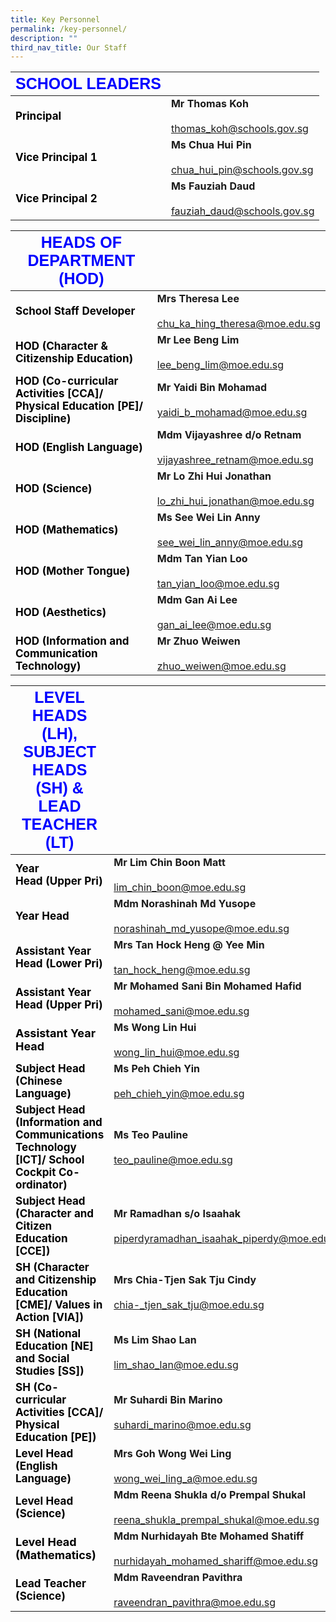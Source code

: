 ```yaml
---
title: Key Personnel
permalink: /key-personnel/
description: ""
third_nav_title: Our Staff
---
```

|  <strong style="color: blue; font-size: 25px; font-family: Arial;">SCHOOL LEADERS</strong>  |                         |
|------------------|----------------------------------------------------|
|<strong style="color: black; font-size: 17px;">Principal</strong>| **Mr Thomas Koh**<br><br><a href="mailto:thomas_koh@schools.gov.sg">thomas_koh@schools.gov.sg</a>     |
| <strong style="color: black; font-size: 17px;">Vice Principal 1</strong>| **Ms Chua Hui Pin**<br><br><a href="mailto:CHUA_Hui_Pin@schools.gov.sg">chua_hui_pin@schools.gov.sg</a> |
| <strong style="color: black; font-size: 17px;">Vice Principal 2</strong> | **Ms Fauziah Daud**<br><br><a href="mailto:fauziah_daud@schools.gov.sg">fauziah_daud@schools.gov.sg</a> |



| <strong style="color: blue; font-size: 25px; font-family: Arial;">HEADS OF DEPARTMENT (HOD)</strong>   |                                                       |
|------------------------------------------------------------------|-----------------------------------------------------------------|
| <strong style="color: black; font-size: 17px;">School Staff Developer</strong>    | **Mrs Theresa Lee**<br><br><a href="mailto:chu_ka_hing_theresa@moe.edu.sg">chu_ka_hing_theresa@moe.edu.sg</a>          |
| <strong style="color: black; font-size: 17px;">HOD (Character &amp; Citizenship Education) </strong>| **Mr Lee Beng Lim**<br><br><a href="mailto:lee_beng_lim@moe.edu.sg">lee_beng_lim@moe.edu.sg</a>             |
| <strong style="color: black; font-size: 17px;">HOD (Co-curricular Activities [CCA]/ Physical Education [PE]/ Discipline) </strong> | **Mr Yaidi Bin Mohamad**<br><br><a href="mailto:yaidi_b_mohamad@moe.edu.sg"> yaidi_b_mohamad@moe.edu.sg</a>         |
| <strong style="color: black; font-size: 17px;">HOD (English Language) </strong>                                                   | **Mdm Vijayashree d/o Retnam**<br><br><a href="mailto:vijayashree_retnam@moe.edu.sg">vijayashree_retnam@moe.edu.sg</a> |
| <strong style="color: black; font-size: 17px;">HOD (Science)</strong>                                                            | **Mr Lo Zhi Hui Jonathan**<br><br><a href="mailto:lo_zhi_hui_jonathan@moe.edu.sg">lo_zhi_hui_jonathan@moe.edu.sg</a>    |
| <strong style="color: black; font-size: 17px;">HOD (Mathematics)</strong>                                                         | **Ms See Wei Lin Anny**<br><br><a href="mailto:see_wei_lin_anny@moe.edu.sg">see_wei_lin_anny@moe.edu.sg</a>          |
| <strong style="color: black; font-size: 17px;">HOD (Mother Tongue)</strong>                                                       | **Mdm Tan Yian Loo**<br><br><a href="mailto:tan_yian_loo@moe.edu.sg">tan_yian_loo@moe.edu.sg</a>                |
| <strong style="color: black; font-size: 17px;">HOD (Aesthetics)</strong>                                                           | **Mdm Gan Ai Lee**<br><br><a href="mailto:gan_ai_lee@moe.edu.sg">gan_ai_lee@moe.edu.sg</a>                   |
| <strong style="color: black; font-size: 17px;">HOD (Information and Communication Technology)</strong>                                                                   | **Mr Zhuo Weiwen**<br><br><a href="mailto:zhuo_weiwen@moe.edu.sg">zhuo_weiwen@moe.edu.sg</a>                |

| <strong style="color: blue; font-size: 25px; font-family: Arial;">LEVEL HEADS (LH), SUBJECT HEADS (SH) &amp; LEAD TEACHER (LT)</strong>                                                  |                                                                                  |
|---------------------------------------------------------------------------------------------|----------------------------------------------------------------------------------|
| <strong style="color: black; font-size: 17px;">Year Head&nbsp;(Upper Pri)</strong>                                                                                    | **Mr Lim Chin Boon Matt**<br><br><a href="mailto:lim_chin_boon@moe.edu.sg">lim_chin_boon@moe.edu.sg</a>                            |
| <strong style="color: black; font-size: 17px;">Year Head</strong>                         | **Mdm Norashinah Md Yusope**<br><br><a href="mailto:norashinah_md_yusope@moe.edu.sg">norashinah_md_yusope@moe.edu.sg</a>        |
| <strong style="color: black; font-size: 17px;">Assistant Year Head (Lower Pri)</strong>                                                                         | **Mrs Tan Hock Heng @ Yee Min**<br><br><a href="mailto:tan_hock_heng@moe.edu.sg">tan_hock_heng@moe.edu.sg</a>                      |
| <strong style="color: black; font-size: 17px;">Assistant Year Head (Upper Pri)</strong>         | **Mr Mohamed Sani Bin Mohamed Hafid**<br><br><a href="mailto:mohamed_sani@moe.edu.sg">mohamed_sani@moe.edu.sg</a>            |
| <strong style="color: black; font-size: 18px;">Assistant Year Head</strong>                     | **Ms Wong Lin Hui**<br><br><a href="mailto:wong_lin_hui@moe.edu.sg">wong_lin_hui@moe.edu.sg</a>                                   |
| <strong style="color: black; font-size: 17px;">Subject Head (Chinese Language) </strong>                                                            | **Ms Peh Chieh Yin**<br><br><a href="mailto:peh_chieh_yin@moe.edu.sg">peh_chieh_yin@moe.edu.sg</a>                                |
| <strong style="color: black; font-size: 17px;">Subject Head (Information and Communications Technology [ICT]/ School Cockpit Co-ordinator) </strong> | **Ms Teo Pauline**<br><br><a href="mailto:teo_pauline@moe.edu.sg">teo_pauline@moe.edu.sg </a>                                  |
|  <strong style="color: black; font-size: 17px;">Subject Head (Character and Citizen Education [CCE]) </strong>                                        | **Mr Ramadhan s/o Isaahak**<br><br>  piperdyramadhan_isaahak_piperdy@moe.edu.sg       |
| <strong style="color: black; font-size: 17px;">SH (Character and Citizenship Education [CME]/ Values in Action [VIA]) </strong>                      | **Mrs Chia-Tjen Sak Tju Cindy**<br><br><a href="mailto:chia-_tjen_sak_tju@moe.edu.sg">chia-_tjen_sak_tju@moe.edu.sg</a>                 |
| <strong style="color: black; font-size: 17px;">SH (National Education [NE] and Social Studies [SS])  </strong>                                      | **Ms Lim Shao Lan**<br><br><a href="mailto:lim_shao_lan@moe.edu.sg">lim_shao_lan@moe.edu.sg</a>                                 |
| <strong style="color: black; font-size: 17px;">SH (Co-curricular Activities [CCA]/ Physical Education [PE]) </strong>                               | **Mr Suhardi Bin Marino**<br><br><a href="mailto:suhardi_marino@moe.edu.sg">suhardi_marino@moe.edu.sg</a>                           |
| <strong style="color: black; font-size: 17px;">Level Head (English Language)  </strong>                                                              | **Mrs Goh Wong Wei Ling**<br><br><a href="mailto:wong_wei_ling_a@moe.edu.sg">wong_wei_ling_a@moe.edu.sg</a>                          |
| <strong style="color: black; font-size: 17px;">Level Head (Science)  </strong>                                                                       | **Mdm Reena Shukla d/o Prempal Shukal**<br><br><a href="mailto:reena_shukla_prempal_shukal@moe.edu.sg">reena_shukla_prempal_shukal@moe.edu.sg</a> |
| <strong style="color: black; font-size: 18px;">Level Head (Mathematics)  </strong>                                                                    | **Mdm Nurhidayah Bte Mohamed Shatiff**<br><br><a href="mailto:nurhidayah_mohamed_shariff@moe.edu.sg">nurhidayah_mohamed_shariff@moe.edu.sg</a>  |
| <strong style="color: black; font-size: 17px;">Lead Teacher (Science)    </strong>                                                                    | **Mdm Raveendran Pavithra**<br><br><a href="mailto:raveendran_pavithra@moe.edu.sg">raveendran_pavithra@moe.edu.sg</a>                   |